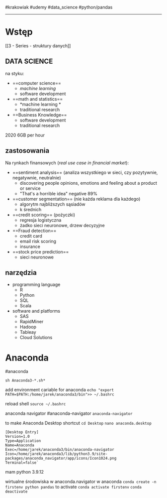#krakowiak   #udemy  #data_science  #python/pandas 


---
# Wstęp
[[3 - Series - struktury danych]]




## DATA SCIENCE
na styku: 
- ==computer science==
	- *machine learning*
	- software development
- ==math and statistics==
	- *machine learning *
	- traditional research
- ==Business Knowledge==
	- software development
	- traditional research

2020 6GB per hour

## zastosowania
Na rynkach finansowych (*real use case in financial market*):
- ==sentiment analysis== (analiza wszystkiego w sieci, czy pozytywnie, negatywnie, neutralnie)
	- discovering people opinions, emotions and feeling about a product or service
	- "That's a horrible idea" negative 89%
- ==customer segmentation== (nie każda reklama dla każdego)
	- algorytm najbliższych sąsiadów
	- k średnich
- ==credit scoring== (pożyczki)
	- regresja logistyczna
	- żadko sieci neuronowe, drzew decyzyjne
- ==Fraud detection==
	- credit card
	- email risk scoring
	- insurance
- ==stock price prediction==
	- sieci neuronowe


## narzędzia
- programming language
	- R 
	- Python
	- SQL
	- Scala
- software and platforms
	- SAS
	- RapidMiner
	- Hadoop
	- Tableay
	- Cloud Solutions


# Anaconda
#anaconda

`sh Anaconda3-*.sh*`

add environment cariable for anaconda
`echo "export PATH=$PATH:/home/jarek/anaconda3/bin">> ~/.bashrc`

reload shell
`source ~/.bashrc`

anaconda navigator
#anaconda-navigator
`anaconda-navigator`

to make Anaconda Desktop shortcut
`cd Desktop`
`nano anaconda.desktop`

```
[Desktop Entry]
Version=1.0
Type=Application
Name=Anaconda
Exec=/home/jarek/anaconda3/bin/anaconda-navigator
Icon=/home/jarek/anaconda3/lib/python3.9/site-packages/anaconda_navigator/app/icons/Icon1024.png
Terminal=false`
```
mam python 3.9.12

wirtualne środowiska w anaconda.navigator
	w anaconda
		`conda create -n firstenv python pandas`
	to activate
		`conda activate firstenv`
		`conda deactivate`



